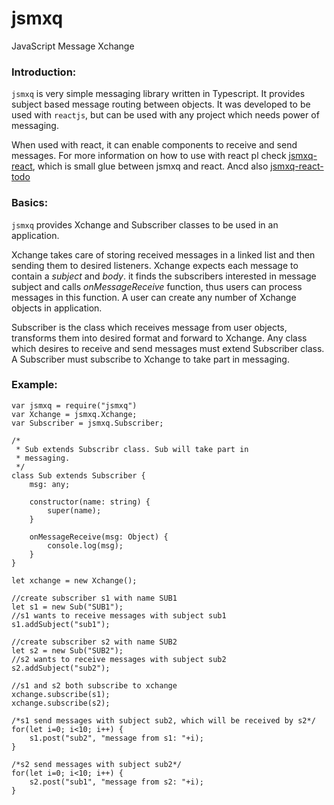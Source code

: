 # jsmxq
JavaScript Message Xchange

### Introduction:
`jsmxq` is very simple messaging library written in Typescript. It provides subject based message routing between objects. It was developed to be used with `reactjs`, but can be used with any project which needs power of messaging.

When used with react, it can enable components to receive and send messages. For more information on how to use with react pl check [jsmxq-react](https://github.com/ladder-b/jsmxq-react/), which is small glue between jsmxq and react.
Ancd also [jsmxq-react-todo](https://github.com/ladder-b/jsmxq-react-todo/)

### Basics:
`jsmxq` provides Xchange and Subscriber classes to be used in an application.

Xchange takes care of storing received messages in a linked list and then sending them to desired listeners.
Xchange expects each message to contain a *subject* and *body*. it finds the subscribers interested in message subject and calls *onMessageReceive* function, thus users can process messages in this function. A user can create any number of Xchange objects in application.

Subscriber is the class which receives message from user objects, transforms them into desired format and forward to Xchange. Any class which desires to receive and send messages must extend Subscriber class. A Subscriber must subscribe to Xchange to take part in messaging.

### Example:
```
var jsmxq = require("jsmxq")
var Xchange = jsmxq.Xchange;
var Subscriber = jsmxq.Subscriber;

/*
 * Sub extends Subscribr class. Sub will take part in
 * messaging.
 */
class Sub extends Subscriber {
    msg: any;

    constructor(name: string) {
        super(name);
    }

    onMessageReceive(msg: Object) {
        console.log(msg);
    }
}

let xchange = new Xchange();

//create subscriber s1 with name SUB1
let s1 = new Sub("SUB1");
//s1 wants to receive messages with subject sub1
s1.addSubject("sub1");

//create subscriber s2 with name SUB2
let s2 = new Sub("SUB2");
//s2 wants to receive messages with subject sub2
s2.addSubject("sub2");

//s1 and s2 both subscribe to xchange
xchange.subscribe(s1);
xchange.subscribe(s2);

/*s1 send messages with subject sub2, which will be received by s2*/
for(let i=0; i<10; i++) {
    s1.post("sub2", "message from s1: "+i);
}

/*s2 send messages with subject sub2*/
for(let i=0; i<10; i++) {
    s2.post("sub1", "message from s2: "+i);
}

```